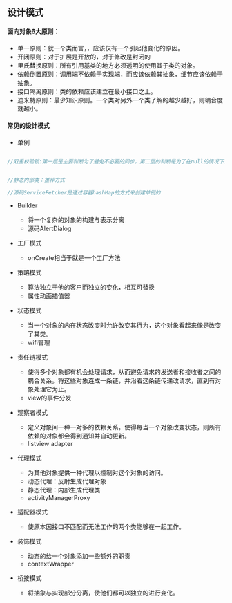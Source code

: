 ## 设计模式


#### 面向对象6大原则：
* 单一原则：就一个类而言，，应该仅有一个引起他变化的原因。
* 开闭原则：对于扩展是开放的，对于修改是封闭的
* 里氏替换原则：所有引用基类的地方必须透明的使用其子类的对象。
* 依赖倒置原则：调用端不依赖于实现端，而应该依赖其抽象，细节应该依赖于抽象。
* 接口隔离原则：类的依赖应该建立在最小接口之上。
* 迪米特原则：最少知识原则。一个类对另外一个类了解的越少越好，则耦合度就越小。

#### 常见的设计模式
* 单例
  
```java

//双重校验锁:第一层是主要判断为了避免不必要的同步，第二层的判断是为了在null的情况下创建实例。使用最多方式，也值得推荐


//静态内部类：推荐方式

//源码ServiceFetcher是通过容器hashMap的方式来创建单例的

```
* Builder
  * 将一个复杂的对象的构建与表示分离
  * 源码AlertDialog

* 工厂模式
  * onCreate相当于就是一个工厂方法

* 策略模式
  * 算法独立于他的客户而独立的变化，相互可替换
  * 属性动画插值器

* 状态模式
  * 当一个对象的内在状态改变时允许改变其行为，这个对象看起来像是改变了其类。
  * wifi管理

* 责任链模式
  * 使得多个对象都有机会处理请求，从而避免请求的发送者和接收者之间的耦合关系。将这些对象连成一条链，并沿着这条链传递改请求，直到有对象处理它为止。
  * view的事件分发

* 观察者模式
  * 定义对象间一种一对多的依赖关系，使得每当一个对象改变状态，则所有依赖的对象都会得到通知并自动更新。
  * listview adapter

* 代理模式
  * 为其他对象提供一种代理以控制对这个对象的访问。
  * 动态代理：反射生成代理对象
  * 静态代理：内部生成代理类
  * activityManagerProxy 

* 适配器模式
  * 使原本因接口不匹配而无法工作的两个类能够在一起工作。

* 装饰模式
  * 动态的给一个对象添加一些额外的职责
  * contextWrapper

* 桥接模式
  * 将抽象与实现部分分离，使他们都可以独立的进行变化。